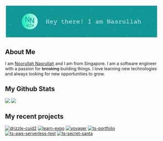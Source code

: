 ![Header](assets/header.png)

## About Me

I am <a href="https://nasnoor.dev">Noorullah Nasrullah</a> and I am from Singapore. I am a software engineer with a passion for ~~breaking~~ building things. I love learning new technologies and always looking for new opportunities to grow.

## My Github Stats

<img src="https://github-readme-stats.vercel.app/api?username=Coeeter&show_icons=true&theme=github_dark&hide_border=true&count_private=true" />
<img src="https://github-readme-stats.vercel.app/api/top-langs/?username=Coeeter&layout=compact&theme=github_dark&hide_border=true&count_private=true&hide=html" />

## My recent projects

[![drizzle-cuid2](https://github-readme-stats.vercel.app/api/pin?username=Coeeter&theme=github_dark&hide_border=true&repo=drizzle-cuid2)](https://github.com/Coeeter/drizzle-cuid2)
[![learn-expo](https://github-readme-stats.vercel.app/api/pin?username=Coeeter&theme=github_dark&hide_border=true&repo=learn-expo)](https://github.com/Coeeter/learn-expo)
[![voyager](https://github-readme-stats.vercel.app/api/pin?username=Coeeter&theme=github_dark&hide_border=true&repo=voyager)](https://github.com/Coeeter/voyager)
[![ts-portfolio](https://github-readme-stats.vercel.app/api/pin?username=Coeeter&theme=github_dark&hide_border=true&repo=ts-portfolio)](https://github.com/Coeeter/ts-portfolio)
[![ts-aws-serverless-test](https://github-readme-stats.vercel.app/api/pin?username=Coeeter&theme=github_dark&hide_border=true&repo=ts-aws-serverless-test)](https://github.com/Coeeter/ts-aws-serverless-test)
[![ts-secret-santa](https://github-readme-stats.vercel.app/api/pin?username=Coeeter&theme=github_dark&hide_border=true&repo=ts-secret-santa)](https://github.com/Coeeter/ts-secret-santa)
